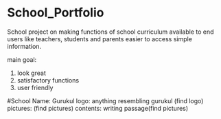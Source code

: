 # School_Portfolio
School project on making functions of school curriculum available to end users like teachers, students and parents easier to access simple information. 


main goal:
  1. look great
  2. satisfactory functions
  3. user friendly



#School Name: Gurukul
logo: anything resembling gurukul (find logo)
pictures: (find pictures)
contents: writing passage(find pictures) 
